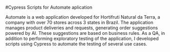#Cypress Scripts for Automate aplication


Automate is a web application developed for Hortifruti Natural da Terra, a company with over 70 stores across 3 states in Brazil. The application manages product deliveries and requests, generating order suggestions powered by AI. These suggestions are based on business rules. As a QA, in addition to performing exploratory testing of the application, I developed scripts using Cypress to automate the testing of several use cases.
